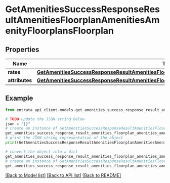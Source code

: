 # GetAmenitiesSuccessResponseResultAmenitiesFloorplanAmenitiesAmenityFloorplansFloorplan


## Properties

Name | Type | Description | Notes
------------ | ------------- | ------------- | -------------
**rates** | [**GetAmenitiesSuccessResponseResultAmenitiesFloorplanAmenitiesAmenityFloorplansFloorplanRates**](GetAmenitiesSuccessResponseResultAmenitiesFloorplanAmenitiesAmenityFloorplansFloorplanRates.md) |  | 
**attributes** | [**GetAmenitiesSuccessResponseResultAmenitiesFloorplanAmenitiesAmenityFloorplansFloorplanAttributes**](GetAmenitiesSuccessResponseResultAmenitiesFloorplanAmenitiesAmenityFloorplansFloorplanAttributes.md) |  | 

## Example

```python
from entrata_api_client.models.get_amenities_success_response_result_amenities_floorplan_amenities_amenity_floorplans_floorplan import GetAmenitiesSuccessResponseResultAmenitiesFloorplanAmenitiesAmenityFloorplansFloorplan

# TODO update the JSON string below
json = "{}"
# create an instance of GetAmenitiesSuccessResponseResultAmenitiesFloorplanAmenitiesAmenityFloorplansFloorplan from a JSON string
get_amenities_success_response_result_amenities_floorplan_amenities_amenity_floorplans_floorplan_instance = GetAmenitiesSuccessResponseResultAmenitiesFloorplanAmenitiesAmenityFloorplansFloorplan.from_json(json)
# print the JSON string representation of the object
print(GetAmenitiesSuccessResponseResultAmenitiesFloorplanAmenitiesAmenityFloorplansFloorplan.to_json())

# convert the object into a dict
get_amenities_success_response_result_amenities_floorplan_amenities_amenity_floorplans_floorplan_dict = get_amenities_success_response_result_amenities_floorplan_amenities_amenity_floorplans_floorplan_instance.to_dict()
# create an instance of GetAmenitiesSuccessResponseResultAmenitiesFloorplanAmenitiesAmenityFloorplansFloorplan from a dict
get_amenities_success_response_result_amenities_floorplan_amenities_amenity_floorplans_floorplan_from_dict = GetAmenitiesSuccessResponseResultAmenitiesFloorplanAmenitiesAmenityFloorplansFloorplan.from_dict(get_amenities_success_response_result_amenities_floorplan_amenities_amenity_floorplans_floorplan_dict)
```
[[Back to Model list]](../README.md#documentation-for-models) [[Back to API list]](../README.md#documentation-for-api-endpoints) [[Back to README]](../README.md)


